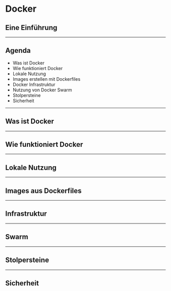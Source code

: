 # Docker
## Eine Einführung

---

## Agenda
* Was ist Docker
* Wie funktioniert Docker
* Lokale Nutzung
* Images erstellen mit Dockerfiles
* Docker Infrastruktur
* Nutzung von Docker Swarm
* Stolpersteine
* Sicherheit

---

## Was ist Docker

---

## Wie funktioniert Docker

---

## Lokale Nutzung

---

## Images aus Dockerfiles

---

## Infrastruktur

---

## Swarm

---

## Stolpersteine

---

## Sicherheit